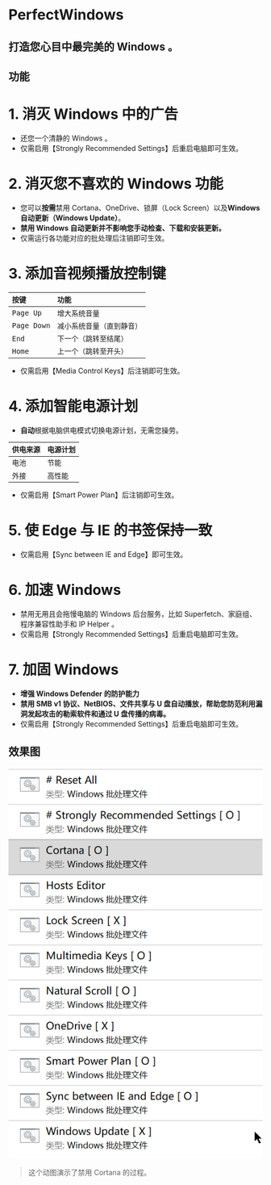 # PerfectWindows

## 打造您心目中最完美的 Windows 。

## 功能
# 1. 消灭 Windows 中的广告
* 还您一个清静的 Windows 。
* 仅需启用【Strongly Recommended Settings】后重启电脑即可生效。
# 2. 消灭您不喜欢的 Windows 功能
* 您可以**按需**禁用 Cortana、OneDrive、锁屏（Lock Screen）以及**Windows 自动更新（Windows Update）**。
* **禁用 Windows 自动更新并不影响您手动检查、下载和安装更新。**
* 仅需运行各功能对应的批处理后注销即可生效。
# 3. 添加音视频播放控制键
|按键|功能|
|:-|:-|
|<kbd>Page Up</kbd>|增大系统音量
|<kbd>Page Down</kbd>|减小系统音量（直到静音）
|<kbd>End</kbd>|下一个（跳转至结尾）
|<kbd>Home</kbd>|上一个（跳转至开头）

* 仅需启用【Media Control Keys】后注销即可生效。
# 4. 添加智能电源计划
* **自动**根据电脑供电模式切换电源计划，无需您操劳。

|供电来源|电源计划|
|:-|:-|
|电池|节能
|外接|高性能
* 仅需启用【Smart Power Plan】后注销即可生效。
# 5. 使 Edge 与 IE 的书签保持一致
* 仅需启用【Sync between IE and Edge】即可生效。
# 6. 加速 Windows
* 禁用无用且会拖慢电脑的 Windows 后台服务，比如 Superfetch、家庭组、程序兼容性助手和 IP Helper 。
* 仅需启用【Strongly Recommended Settings】后重启电脑即可生效。
# 7. 加固 Windows
* **增强 Windows Defender 的防护能力**
* **禁用 SMB v1 协议、NetBIOS、文件共享与 U 盘自动播放，帮助您防范利用漏洞发起攻击的勒索软件和通过 U 盘传播的病毒。**
* 仅需启用【Strongly Recommended Settings】后重启电脑即可生效。
## 效果图

![pic](Pics/2.gif)
> 这个动图演示了禁用 Cortana 的过程。

